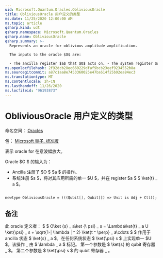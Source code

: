 ```yaml
---
uid: Microsoft.Quantum.Oracles.ObliviousOracle
title: ObliviousOracle 用户定义的类型
ms.date: 11/25/2020 12:00:00 AM
ms.topic: article
qsharp.kind: udt
qsharp.namespace: Microsoft.Quantum.Oracles
qsharp.name: ObliviousOracle
qsharp.summary: >-
  Represents an oracle for oblivious amplitude amplification.

  The inputs to the oracle $O$ are:

  - The ancilla register $a$ that $O$ acts on. - The system register $s$ on which the desired unitary $U$ is applied, post-selected on register $a$ being in state $\ket{t}\_a$.
ms.openlocfilehash: 2f92dcb28ec669229dfaf9bcb23eef9234552b8a
ms.sourcegitcommit: a87c1aa8e7453360025e47ba614f25b02ea84ec3
ms.translationtype: MT
ms.contentlocale: zh-CN
ms.lasthandoff: 11/26/2020
ms.locfileid: "96193873"
---
```

# <a name="obliviousoracle-user-defined-type"></a>ObliviousOracle 用户定义的类型

命名空间： [Oracles](xref:Microsoft.Quantum.Oracles)

包： [Microsoft 量子. 标准版](https://nuget.org/packages/Microsoft.Quantum.Standard)


表示 oracle for 在意波幅放大。

Oracle $O $ 的输入为：

- Ancilla 注册了 $O $ $a $ 的操作。
- 系统注册 $s $，将对其应用所需的单一 $U $，并在 register $a $ $ \ket{t} \_ a $。

```qsharp

newtype ObliviousOracle = (((Qubit[], Qubit[]) => Unit is Adj + Ctl));
```



## <a name="remarks"></a>备注

此 oracle 定义者： $ $ O\ket {s} \_ a\ket {\ psi} \_ s = \Lambda\ket{t} \_ a U \ket{\psi} \_ s + \sqrt{1-| \lambda | ^ 2} \ket{t ^ \perp} \_ a\cdots $ $ 作用于 ancilla 状态 $ \ket{s} \_ a $，在任何系统状态 $ \ket{\psi} s $ 上实现单一 $U $，该操作 \_ 由 $ \lambda \_ a $ 标记。
第一个参数是 $ \ket{s} 的 qubit 寄存器 \_ $。 第二个参数是 $ \ket{\psi} s $ 的 qubit 寄存器 \_ 。